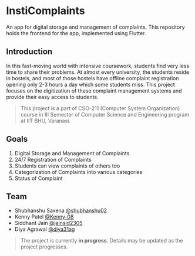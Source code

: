 # InstiComplaints
An app for digital storage and management of complaints. This repository holds the frontend for the app, implemented using Flutter.

## Introduction
In this fast-moving world with intensive coursework, students find very less time to share their problems. At almost every university, the students reside in hostels, and most of those hostels have offline complaint registration opening only 2-3 hours a day which some students miss. This project focuses on the digitization of these complaint management systems and provide their easy access to students.

> This project is a part of CSO-211 (Computer System Organization) course in III Semester of Computer Science and Engineering program at IIT BHU, Varanasi.

## Goals
1. Digital Storage and Management of Complaints
2. 24/7 Registration of Complaints
3. Students can view complaints of others too
4. Categorization of Complaints into various categories
5. Status of Complaint

## Team
- Shubhanshu Saxena [@shubhanshu02](https://github.com/shubhanshu02)
- Kenny Patel [@Kenny-08](https://github.com/Kenny-08)
- Siddhant Jain [@jainsid2305](https://github.com/jainsid2305)
- Diya Agrawal [@diya31ag](https://github.com/diya31ag)

> The project is currently **in progress**. Details may be updated as the project progresses.
